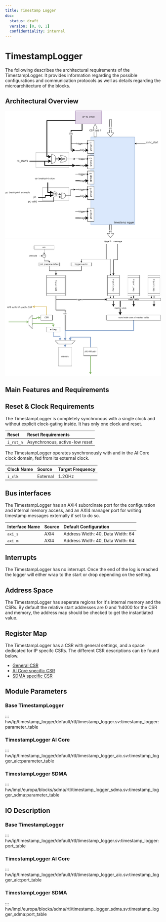 ```yaml
---
title: Timestamp Logger
doc:
  status: draft
  version: [0, 0, 1]
  confidentiality: internal
---
```


# TimestampLogger

The following describes the architectural requirements of the TimestampLogger.
It provides information regarding the possible configurations and communication protocols as well as details regarding the microarchitecture of the blocks.

## Architectural Overview

![TimestampLogger overview](figures/timestamp_logger_top.drawio.png "TimestampLogger overview")
![TimestampLogger internals](figures/timestamp_logger_internal.drawio.png "TimestampLogger internals")

## Main Features and Requirements


## Reset & Clock Requirements

The TimestampLogger is completely synchronous with a single clock and without explicit clock-gating inside. It has only one clock and reset.

| Reset     | Reset Requirements             |
|:--------- |:------------------------------ |
| `i_rst_n` | Asynchronous, active-low reset |

The TimestampLogger operates synchronously with and in the AI Core clock domain, fed from its external clock.

| Clock Name | Source   | Target Frequency |
|:---------- |:-------- |:---------------- |
| `i_clk`    | External | 1.2GHz           |


## Bus interfaces

The TimestampLogger has an AXI4 subordinate port for the configuration and internal memory access, and an AXI4 manager port for writing timestamp messages externally if set to do so.

| Interface Name | Source   | Default Configuration              |
|:-------------- |:-------- |:---------------------------------- |
| `axi_s`        | AXI4     | Address Width: 40, Data Width: 64  |
| `axi_m`        | AXI4     | Address Width: 40, Data Width: 64  |

## Interrupts

The TimestampLogger has no interrupt. Once the end of the log is reached the logger will either wrap to the start or drop depending on the setting.

## Address Space

 The TimestampLogger has seperate regions for it's internal memory and the CSRs. By default the relative start addresses are 0 and 'h4000 for the CSR and memory, the address map should be checked to get the instantiated value.

## Register Map

The TimestampLogger has a CSR with general settings, and a space dedicated for IP specifc CSRs. The different CSR descriptions can be found below.

 - [General CSR](build_reg/timestamp_logger_csr_regs)
 - [AI Core specific CSR](build_reg/timestamp_logger_aic_csr_regs)
 - [SDMA specific CSR](build_reg/timestamp_logger_sdma_csr_regs)


## Module Parameters

### Base TimestampLogger
::: hw/ip/timestamp_logger/default/rtl/timestamp_logger.sv:timestamp_logger:parameter_table

### TimestampLogger AI Core
::: hw/ip/timestamp_logger/default/rtl/timestamp_logger_aic.sv:timestamp_logger_aic:parameter_table

### TimestampLogger SDMA
::: hw/impl/europa/blocks/sdma/rtl/timestamp_logger_sdma.sv:timestamp_logger_sdma:parameter_table

## IO Description

### Base TimestampLogger
::: hw/ip/timestamp_logger/default/rtl/timestamp_logger.sv:timestamp_logger:port_table

### TimestampLogger AI Core
::: hw/ip/timestamp_logger/default/rtl/timestamp_logger_aic.sv:timestamp_logger_aic:port_table

### TimestampLogger SDMA
::: hw/impl/europa/blocks/sdma/rtl/timestamp_logger_sdma.sv:timestamp_logger_sdma:port_table
